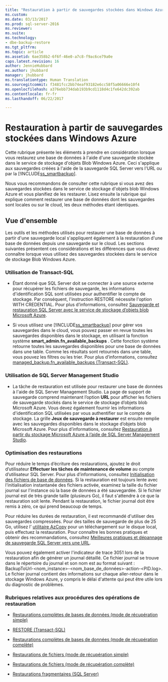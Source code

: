 ```yaml
---
title: "Restauration à partir de sauvegardes stockées dans Windows Azure | Microsoft Docs"
ms.custom: 
ms.date: 03/13/2017
ms.prod: sql-server-2016
ms.reviewer: 
ms.suite: 
ms.technology:
- dbe-backup-restore
ms.tgt_pltfrm: 
ms.topic: article
ms.assetid: 6ae358b2-6f6f-46e0-a7c8-f9ac6ce79a0e
caps.latest.revision: 16
author: JennieHubbard
ms.author: jhubbard
manager: jhubbard
ms.translationtype: Human Translation
ms.sourcegitcommit: f3481fcc2bb74eaf93182e6cc58f5a06666e10f4
ms.openlocfilehash: a376ebb734dab193b9cd1118d4c1fe642dc392ab
ms.contentlocale: fr-fr
ms.lasthandoff: 06/22/2017

---
```

# <a name="restoring-from-backups-stored-in-microsoft-azure"></a>Restauration à partir de sauvegardes stockées dans Windows Azure
  Cette rubrique présente les éléments à prendre en considération lorsque vous restaurez une base de données à l'aide d'une sauvegarde stockée dans le service de stockage d'objets Blob Windows Azure. Ceci s'applique aux sauvegardes créées à l'aide de la sauvegarde SQL Server vers l'URL ou par la [!INCLUDE[ss_smartbackup](../../includes/ss-smartbackup-md.md)].  
  
 Nous vous recommandons de consulter cette rubrique si vous avez des sauvegardes stockées dans le service de stockage d'objets blob Windows Azure et vous planifiez de les restaurer. Lisez ensuite la rubrique qui explique comment restaurer une base de données dont les sauvegardes sont locales ou sur le cloud, les deux méthodes étant identiques.  
  
## <a name="overview"></a>Vue d'ensemble  
 Les outils et les méthodes utilisés pour restaurer une base de données à partir d'une sauvegarde local s'appliquent également à la restauration d'une base de données depuis une sauvegarde sur le cloud.  Les sections suivantes présentent ces considérations et les différences que vous devez connaître lorsque vous utilisez des sauvegardes stockées dans le service de stockage Blob Windows Azure.  
  
### <a name="using-transact-sql"></a>Utilisation de Transact-SQL  
  
-   Étant donné que SQL Server doit se connecter à une source externe pour récupérer les fichiers de sauvegarde, les informations d'identification SQL sont utilisées pour authentifier le compte de stockage. Par conséquent, l'instruction RESTORE nécessite l'option WITH CREDENTIAL. Pour plus d’informations, consultez [Sauvegarde et restauration SQL Server avec le service de stockage d’objets blob Microsoft Azure](../../relational-databases/backup-restore/sql-server-backup-and-restore-with-microsoft-azure-blob-storage-service.md).  
  
-   Si vous utilisez une [!INCLUDE[ss_smartbackup](../../includes/ss-smartbackup-md.md)] pour gérer vos sauvegardes dans le cloud, vous pouvez passer en revue toutes les sauvegardes disponibles dans le stockage, en utilisant la fonction système **smart_admin.fn_available_backups** . Cette fonction système retourne toutes les sauvegardes disponibles pour une base de données dans une table. Comme les résultats sont retournés dans une table, vous pouvez les filtres ou les trier. Pour plus d’informations, consultez [managed_backup.fn_available_backups &#40;Transact-SQL&#41;](../../relational-databases/system-functions/managed-backup-fn-available-backups-transact-sql.md).  
  
### <a name="using-sql-server-management-studio"></a>Utilisation de SQL Server Management Studio  
  
-   La tâche de restauration est utilisée pour restaurer une base de données à l'aide de SQL Server Management Studio. La page de support de sauvegarde comprend maintenant l’option **URL** pour afficher les fichiers de sauvegarde stockés dans le service de stockage d’objets blob Microsoft Azure. Vous devez également fournir les informations d'identification SQL utilisées par vous authentifier sur le compte de stockage. La grille **Jeux de sauvegarde à restaurer** est ensuite remplie avec les sauvegardes disponibles dans le stockage d’objets blob Microsoft Azure. Pour plus d’informations, consultez [Restauration à partir du stockage Microsoft Azure à l’aide de SQL Server Management Studio](../../relational-databases/backup-restore/sql-server-backup-to-url.md#RestoreSSMS).  
  
### <a name="optimizing-restores"></a>Optimisation des restaurations  
 Pour réduire le temps d’écriture des restaurations, ajoutez le droit d’utilisateur **Effectuer les tâches de maintenance de volume** au compte d’utilisateur SQL Server. Pour plus d’informations, consultez [Initialisation des fichiers de base de données](http://go.microsoft.com/fwlink/?LinkId=271622). Si la restauration est toujours lente avec l'initialisation instantanée des fichiers activée, examinez la taille du fichier journal sur l'instance où la base de données a été sauvegardée. Si le fichier journal est de très grande taille (plusieurs Go), il faut s'attendre à ce que la restauration soit lente. Pendant la restauration, le fichier journal doit être remis à zéro, ce qui prend beaucoup de temps.  
  
 Pour réduire les durées de restauration, il est recommandé d'utiliser des sauvegardes compressées.  Pour des tailles de sauvegarde de plus de 25 Go, utilisez l’ [utilitaire AzCopy](http://blogs.msdn.com/b/windowsazurestorage/archive/2012/12/03/azcopy-uploading-downloading-files-for-windows-azure-blobs.aspx) pour un téléchargement sur le disque local, puis effectuez la restauration. Pour connaître les bonnes pratiques et obtenir des recommandations, consultez [Meilleures pratiques et dépannage de sauvegarde SQL Server vers une URL](../../relational-databases/backup-restore/sql-server-backup-to-url-best-practices-and-troubleshooting.md).  
  
 Vous pouvez également activer l'indicateur de trace 3051 lors de la restauration afin de générer un journal détaillé. Ce fichier journal se trouve dans le répertoire du journal et son nom est au format suivant : BackupToUrl-\<nom_instance>-\<nom_base_de_données>-action-\<PID.log>. Le fichier journal contient des informations sur chaque aller-retour dans le stockage Windows Azure, y compris le délai d'attente qui peut être utile lors du diagnostic de problèmes.  
  
### <a name="topics-on-performing-restore-operations"></a>Rubriques relatives aux procédures des opérations de restauration  
  
-   [Restaurations complètes de bases de données &#40;mode de récupération simple&#41;](../../relational-databases/backup-restore/complete-database-restores-simple-recovery-model.md)  
  
-   [RESTORE &#40;Transact-SQL&#41;](../../t-sql/statements/restore-statements-transact-sql.md)  
  
-   [Restaurations complètes de bases de données &#40;mode de récupération complète&#41;](../../relational-databases/backup-restore/complete-database-restores-full-recovery-model.md)  
  
-   [Restaurations de fichiers &#40;mode de récupération simple&#41;](../../relational-databases/backup-restore/file-restores-simple-recovery-model.md)  
  
-   [Restaurations de fichiers &#40;mode de récupération complète&#41;](../../relational-databases/backup-restore/file-restores-full-recovery-model.md)  
  
-   [Restaurations fragmentaires &#40;SQL Server&#41;](../../relational-databases/backup-restore/piecemeal-restores-sql-server.md)  
  
  
